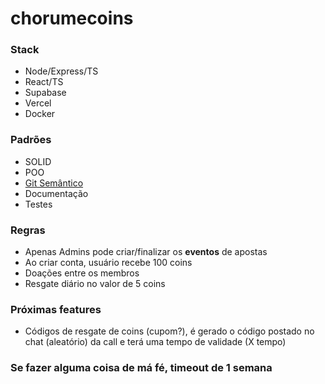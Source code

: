 # chorumecoins

### Stack
- Node/Express/TS
- React/TS
- Supabase
- Vercel
- Docker  

### Padrões
- SOLID
- POO
- [Git Semântico](https://gist.github.com/joshbuchea/6f47e86d2510bce28f8e7f42ae84c716)
- Documentação
- Testes

### Regras
- Apenas Admins pode criar/finalizar os **eventos** de apostas
- Ao criar conta, usuário recebe 100 coins
- Doações entre os membros
- Resgate diário no valor de 5 coins

### Próximas features
- Códigos de resgate de coins (cupom?), é gerado o código postado no chat (aleatório) da call e terá uma tempo de validade (X tempo)

### Se fazer alguma coisa de má fé, timeout de 1 semana 

